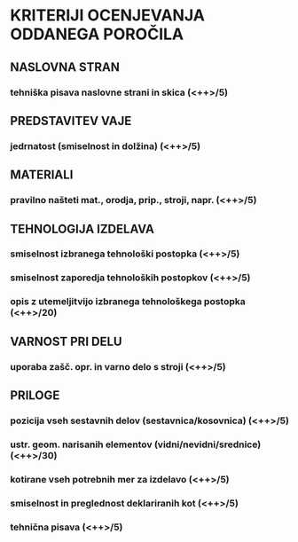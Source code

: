 # KRITERIJI OCENJEVANJA ODDANEGA POROČILA

## NASLOVNA STRAN
### tehniška pisava naslovne strani in skica                 (<++>/5)
## PREDSTAVITEV VAJE
### jedrnatost (smiselnost in dolžina)                       (<++>/5)
## MATERIALI
### pravilno našteti mat., orodja, prip., stroji, napr.      (<++>/5)
## TEHNOLOGIJA IZDELAVA
### smiselnost izbranega tehnološki postopka                 (<++>/5)
### smiselnost zaporedja tehnoloških postopkov               (<++>/5)
### opis z utemeljitvijo izbranega tehnološkega postopka     (<++>/20)
## VARNOST PRI DELU
### uporaba zašč. opr. in varno delo s stroji                (<++>/5)
## PRILOGE
### pozicija vseh sestavnih delov (sestavnica/kosovnica)     (<++>/5)
### ustr. geom. narisanih elementov (vidni/nevidni/srednice) (<++>/30)
### kotirane vseh potrebnih mer za izdelavo                  (<++>/5)
### smiselnost in preglednost deklariranih kot               (<++>/5)
### tehnična pisava                                          (<++>/5)


